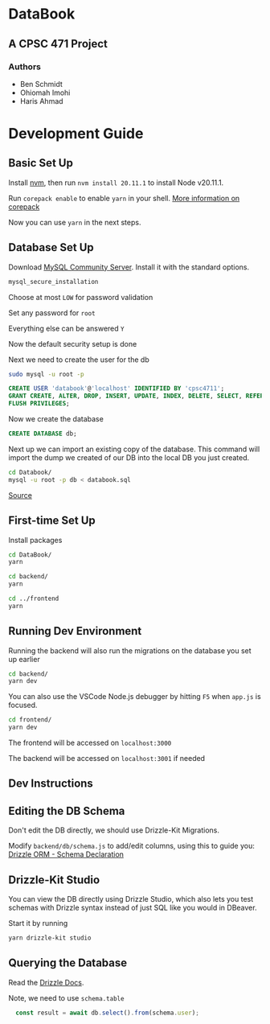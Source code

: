 # DataBook

## A CPSC 471 Project

### Authors

- Ben Schmidt
- Ohiomah Imohi
- Haris Ahmad

# Development Guide

## Basic Set Up

Install [nvm](https://github.com/nvm-sh/nvm), then run `nvm install 20.11.1` to install Node v20.11.1.

Run `corepack enable` to enable `yarn` in your shell. [More information on corepack](https://yarnpkg.com/corepack)

Now you can use `yarn` in the next steps.

## Database Set Up

Download [MySQL Community Server](https://dev.mysql.com/downloads/mysql/). Install it with the standard options.

```bash
mysql_secure_installation
```
Choose at most `LOW` for password validation

Set any password for `root`

Everything else can be answered `Y`

Now the default security setup is done

Next we need to create the user for the db

```bash
sudo mysql -u root -p
```

```sql
CREATE USER 'databook'@'localhost' IDENTIFIED BY 'cpsc4711';
GRANT CREATE, ALTER, DROP, INSERT, UPDATE, INDEX, DELETE, SELECT, REFERENCES, RELOAD on *.* TO 'databook'@'localhost' WITH GRANT OPTION;
FLUSH PRIVILEGES;
```
Now we create the database
```sql
CREATE DATABASE db;
```

Next up we can import an existing copy of the database. This command will import the dump we created of our DB into the local DB you just created.

```bash
cd Databook/
mysql -u root -p db < databook.sql
```

[Source](https://www.digitalocean.com/community/tutorials/how-to-import-and-export-databases-in-mysql-or-mariadb)

## First-time Set Up

Install packages
```bash
cd DataBook/
yarn

cd backend/
yarn

cd ../frontend
yarn
```

## Running Dev Environment

Running the backend will also run the migrations on the database you set up earlier
```bash
cd backend/
yarn dev
```
You can also use the VSCode Node.js debugger by hitting `F5` when `app.js` is focused.


```bash
cd frontend/
yarn dev
```

The frontend will be accessed on `localhost:3000`

The backend will be accessed on `localhost:3001` if needed

## Dev Instructions

## Editing the DB Schema

Don't edit the DB directly, we should use Drizzle-Kit Migrations.

Modify `backend/db/schema.js` to add/edit columns, using this to guide you: [Drizzle ORM - Schema Declaration](https://orm.drizzle.team/docs/sql-schema-declaration)


## Drizzle-Kit Studio

You can view the DB directly using Drizzle Studio, which also lets you test schemas with Drizzle syntax instead of just SQL like you would in DBeaver.

Start it by running

```bash
yarn drizzle-kit studio
```

## Querying the Database

Read the [Drizzle Docs](https://orm.drizzle.team/docs/select).

Note, we need to use `schema.table`
```javascript
  const result = await db.select().from(schema.user);
```

